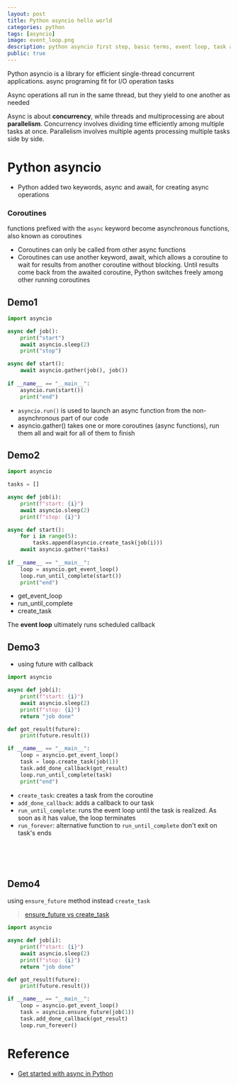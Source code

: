 ```yaml
---
layout: post
title: Python asyncio hello world
categories: python
tags: [asyncio]
image: event_loop.png
description: python asyncio first step, basic terms, event loop, task and coroutine
public: true
---
```

Python asyncio is a library for efficient single-thread concurrent applications. async programing fit for I/O operation tasks

Async operations all run in the same thread, but they yield to one another as needed

Async is about **concurrency**, while threads and multiprocessing are about **parallelism**. Concurrency involves dividing time efficiently among multiple tasks at once. Parallelism involves multiple agents processing multiple tasks side by side.

# Python asyncio
- Python added two keywords, async and await, for creating async operations

### Coroutines
functions prefixed with the `async` keyword become asynchronous functions, also known as coroutines
- Coroutines can only be called from other async functions
- Coroutines can use another keyword, await, which allows a coroutine to wait for results from another coroutine without blocking. Until results come back from the awaited coroutine, Python switches freely among other running coroutines

## Demo1

```python
import asyncio

async def job():
    print("start")
    await asyncio.sleep(2)
    print("stop")

async def start():
    await asyncio.gather(job(), job())
    
if __name__ == "__main__":
    asyncio.run(start())
    print("end")
```
- `asyncio.run()` is used to launch an async function from the non-asynchronous part of our code  
- asyncio.gather() takes one or more coroutines (async functions), run them all and wait for all of them to finish

## Demo2
```python
import asyncio

tasks = []

async def job(i):
    print(f"start: {i}")
    await asyncio.sleep(2)
    print(f"stop: {i}")

async def start():
    for i in range(5):
        tasks.append(asyncio.create_task(job(i)))
    await asyncio.gather(*tasks)
    
if __name__ == "__main__":
    loop = asyncio.get_event_loop()
    loop.run_until_complete(start())
    print("end")
```

- get_event_loop
- run_until_complete
- create_task
  
The **event loop** ultimately runs scheduled callback

## Demo3
- using future with callback

```python
import asyncio

async def job(i):
    print(f"start: {i}")
    await asyncio.sleep(2)
    print(f"stop: {i}")
    return "job done"

def got_result(future):
    print(future.result())

if __name__ == "__main__":
    loop = asyncio.get_event_loop()
    task = loop.create_task(job(1))
    task.add_done_callback(got_result)
    loop.run_until_complete(task)
    print("end")
```
- `create_task`: creates a task from the coroutine
- `add_done_callback`: adds a callback to our task
- `run_until_complete`: runs the event loop until the task is realized. As soon as it has value, the loop terminates
- `run_forever`: alternative function to `run_until_complete` don't exit on task's ends
  
&nbsp;  
&nbsp;  
&nbsp;  


## Demo4
using `ensure_future` method instead `create_task`

> [ensure_future vs create_task](https://stackoverflow.com/questions/36342899/asyncio-ensure-future-vs-baseeventloop-create-task-vs-simple-coroutine)

```python
import asyncio

async def job(i):
    print(f"start: {i}")
    await asyncio.sleep(2)
    print(f"stop: {i}")
    return "job done"

def got_result(future):
    print(future.result())

if __name__ == "__main__":
    loop = asyncio.get_event_loop()
    task = asyncio.ensure_future(job(1))
    task.add_done_callback(got_result)
    loop.run_forever()
```

# Reference
- [Get started with async in Python](https://www.infoworld.com/article/3454442/get-started-with-async-in-python.html)